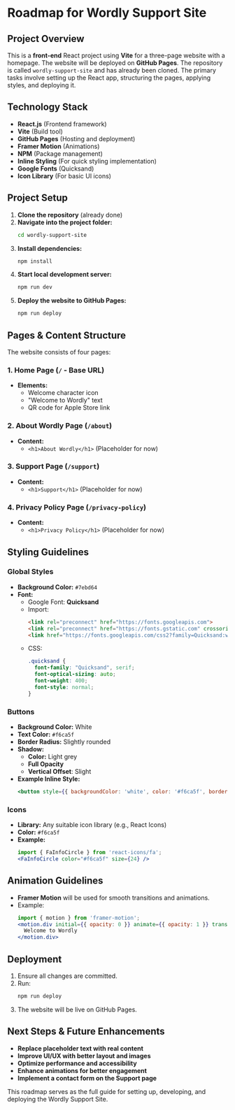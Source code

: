 # Roadmap for Wordly Support Site

## Project Overview
This is a **front-end** React project using **Vite** for a three-page website with a homepage. The website will be deployed on **GitHub Pages**. The repository is called `wordly-support-site` and has already been cloned. The primary tasks involve setting up the React app, structuring the pages, applying styles, and deploying it.

## Technology Stack
- **React.js** (Frontend framework)
- **Vite** (Build tool)
- **GitHub Pages** (Hosting and deployment)
- **Framer Motion** (Animations)
- **NPM** (Package management)
- **Inline Styling** (For quick styling implementation)
- **Google Fonts** (Quicksand)
- **Icon Library** (For basic UI icons)

## Project Setup
1. **Clone the repository** (already done)
2. **Navigate into the project folder:**
   ```sh
   cd wordly-support-site
   ```
3. **Install dependencies:**
   ```sh
   npm install
   ```
4. **Start local development server:**
   ```sh
   npm run dev
   ```
5. **Deploy the website to GitHub Pages:**
   ```sh
   npm run deploy
   ```

## Pages & Content Structure
The website consists of four pages:

### 1. Home Page (`/` - Base URL)
- **Elements:**
  - Welcome character icon
  - "Welcome to Wordly" text
  - QR code for Apple Store link

### 2. About Wordly Page (`/about`)
- **Content:**
  - `<h1>About Wordly</h1>` (Placeholder for now)

### 3. Support Page (`/support`)
- **Content:**
  - `<h1>Support</h1>` (Placeholder for now)

### 4. Privacy Policy Page (`/privacy-policy`)
- **Content:**
  - `<h1>Privacy Policy</h1>` (Placeholder for now)

## Styling Guidelines
### **Global Styles**
- **Background Color:** `#7ebd64`
- **Font:**
  - Google Font: **Quicksand**
  - Import:
    ```html
    <link rel="preconnect" href="https://fonts.googleapis.com">
    <link rel="preconnect" href="https://fonts.gstatic.com" crossorigin>
    <link href="https://fonts.googleapis.com/css2?family=Quicksand:wght@300..700&display=swap" rel="stylesheet">
    ```
  - CSS:
    ```css
    .quicksand {
      font-family: "Quicksand", serif;
      font-optical-sizing: auto;
      font-weight: 400;
      font-style: normal;
    }
    ```

### **Buttons**
- **Background Color:** White
- **Text Color:** `#f6ca5f`
- **Border Radius:** Slightly rounded
- **Shadow:**
  - **Color:** Light grey
  - **Full Opacity**
  - **Vertical Offset**: Slight
- **Example Inline Style:**
  ```jsx
  <button style={{ backgroundColor: 'white', color: '#f6ca5f', borderRadius: '5px', boxShadow: '0px 4px 5px rgba(0, 0, 0, 0.2)' }}>Click Me</button>
  ```

### **Icons**
- **Library:** Any suitable icon library (e.g., React Icons)
- **Color:** `#f6ca5f`
- **Example:**
  ```jsx
  import { FaInfoCircle } from 'react-icons/fa';
  <FaInfoCircle color="#f6ca5f" size={24} />
  ```

## Animation Guidelines
- **Framer Motion** will be used for smooth transitions and animations.
- Example:
  ```jsx
  import { motion } from 'framer-motion';
  <motion.div initial={{ opacity: 0 }} animate={{ opacity: 1 }} transition={{ duration: 0.5 }}>
    Welcome to Wordly
  </motion.div>
  ```

## Deployment
1. Ensure all changes are committed.
2. Run:
   ```sh
   npm run deploy
   ```
3. The website will be live on GitHub Pages.

## Next Steps & Future Enhancements
- **Replace placeholder text with real content**
- **Improve UI/UX with better layout and images**
- **Optimize performance and accessibility**
- **Enhance animations for better engagement**
- **Implement a contact form on the Support page**

This roadmap serves as the full guide for setting up, developing, and deploying the Wordly Support Site.

